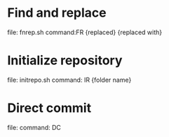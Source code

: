# Find and replace
file: fnrep.sh		command:FR {replaced} {replaced with}

# Initialize repository
file: initrepo.sh	command: IR {folder name}

# Direct commit
file: <unknown> 	command: DC
